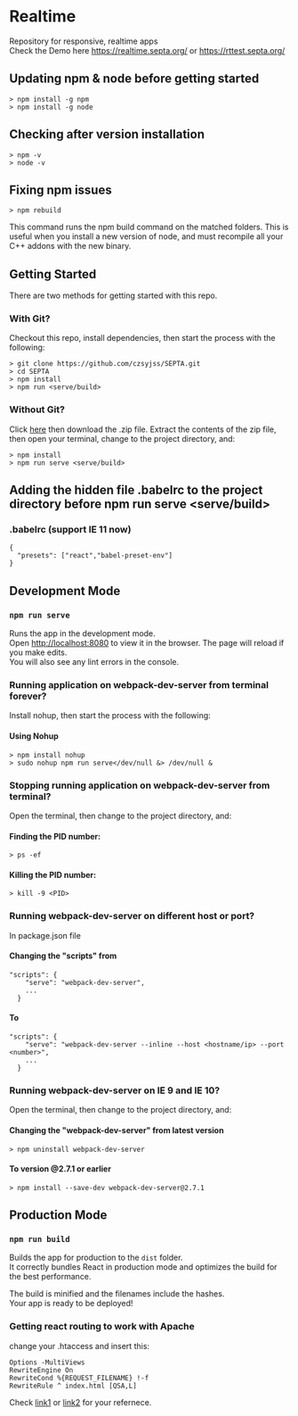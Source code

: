 # Realtime
Repository for responsive, realtime apps <br>
Check the Demo here https://realtime.septa.org/ or https://rttest.septa.org/ 

## Updating npm & node before getting started
```
> npm install -g npm 
> npm install -g node
```
## Checking after version installation
```
> npm -v
> node -v
```
## Fixing npm issues
```
> npm rebuild
```
This command runs the npm build command on the matched folders. 
This is useful when you install a new version of node, and must recompile all your C++ addons with the new binary.


## Getting Started
There are two methods for getting started with this repo.
### With Git?
Checkout this repo, install dependencies, then start the process with the following:
```
> git clone https://github.com/czsyjss/SEPTA.git
> cd SEPTA
> npm install
> npm run <serve/build>
```
### Without Git?
Click [here](https://github.com/czsyjss/SEPTA/) then download the .zip file.  Extract the contents of the zip file, then open your terminal, change to the project directory, and:
```
> npm install
> npm run serve <serve/build>
```

## Adding the hidden file .babelrc to the project directory before npm run serve <serve/build>
### .babelrc (support IE 11 now)
```
{
  "presets": ["react","babel-preset-env"]
}
```


## Development Mode

### `npm run serve`
Runs the app in the development mode.<br>
Open [http://localhost:8080](http://localhost:8080) to view it in the browser.
The page will reload if you make edits.<br>
You will also see any lint errors in the console.

### Running application on webpack-dev-server from terminal forever?
Install nohup, then start the process with the following:
#### Using Nohup
```
> npm install nohup
> sudo nohup npm run serve</dev/null &> /dev/null &
```

### Stopping running application on webpack-dev-server from terminal?
Open the terminal, then change to the project directory, and:
#### Finding the PID number:
```
> ps -ef
```
#### Killing the PID number:
```
> kill -9 <PID>
```

### Running webpack-dev-server on different host or port?
In package.json file
#### Changing the "scripts" from 
```
"scripts": {
    "serve": "webpack-dev-server",
    ...
  }
```
#### To
```
"scripts": {
    "serve": "webpack-dev-server --inline --host <hostname/ip> --port <number>",
    ...
  }
```

### Running webpack-dev-server on IE 9 and IE 10?
Open the terminal, then change to the project directory, and:
#### Changing the "webpack-dev-server" from latest version
```
> npm uninstall webpack-dev-server
```
#### To version @2.7.1 or earlier
```
> npm install --save-dev webpack-dev-server@2.7.1 
```


## Production Mode

### `npm run build`

Builds the app for production to the `dist` folder.<br>
It correctly bundles React in production mode and optimizes the build for the best performance.

The build is minified and the filenames include the hashes.<br>
Your app is ready to be deployed!

### Getting react routing to work with Apache
change your .htaccess and insert this:
```
Options -MultiViews
RewriteEngine On
RewriteCond %{REQUEST_FILENAME} !-f
RewriteRule ^ index.html [QSA,L]
```
Check [link1](https://stackoverflow.com/questions/27928372/react-router-urls-dont-work-when-refreshing-or-writting-manually)
or [link2](https://www.reddit.com/r/reactjs/comments/4e6lbt/getting_react_routing_to_work_with_apache2/y) for your refernece.
